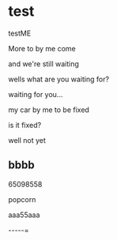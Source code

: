 # test

testME


More to by me come

and we're still waiting

wells what are you waiting for?

waiting for you...

my car by me to be fixed

is it fixed?

well not yet

bbbb
-----


65098558



popcorn



aaa55aaa

-----=

